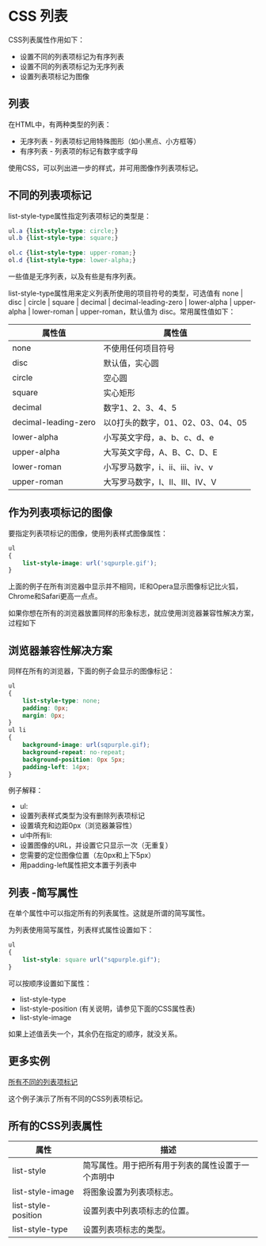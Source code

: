 # CSS 列表

CSS列表属性作用如下：

- 设置不同的列表项标记为有序列表
- 设置不同的列表项标记为无序列表
- 设置列表项标记为图像

## 列表

在HTML中，有两种类型的列表：

- 无序列表 - 列表项标记用特殊图形（如小黑点、小方框等）
- 有序列表 - 列表项的标记有数字或字母

使用CSS，可以列出进一步的样式，并可用图像作列表项标记。

## 不同的列表项标记

list-style-type属性指定列表项标记的类型是：

<!--sec data-title="实例" data-filename="css_list-style-type_ex" ces-->
```css
ul.a {list-style-type: circle;}
ul.b {list-style-type: square;}
 
ol.c {list-style-type: upper-roman;}
ol.d {list-style-type: lower-alpha;}
```
<!--endsec-->

一些值是无序列表，以及有些是有序列表。

list-style-type属性用来定义列表所使用的项目符号的类型，可选值有 none | disc | circle | square | decimal | decimal-leading-zero | lower-alpha | upper-alpha | lower-roman | upper-roman，默认值为 disc。常用属性值如下：

| 属性值  | 属性值  |
| ------------ | ------------ |
| none  | 不使用任何项目符号  |
| disc  | 默认值，实心圆  |
| circle  | 空心圆  |
| square  | 实心矩形  |
| decimal  | 数字1、2、3、4、5  |
| decimal-leading-zero  | 以0打头的数字，01、02、03、04、05  |
| lower-alpha  | 小写英文字母，a、b、c、d、e  |
| upper-alpha  | 大写英文字母，A、B、C、D、E  |
| lower-roman  | 小写罗马数字，ⅰ、ⅱ、ⅲ、ⅳ、ⅴ  |
| upper-roman  | 大写罗马数字，Ⅰ、Ⅱ、Ⅲ、Ⅳ、Ⅴ  |

## 作为列表项标记的图像

要指定列表项标记的图像，使用列表样式图像属性：

<!--sec data-title="实例" data-filename="css_list-style-image" ces-->
```css
ul
{
    list-style-image: url('sqpurple.gif');
}
```
<!--endsec-->

上面的例子在所有浏览器中显示并不相同，IE和Opera显示图像标记比火狐，Chrome和Safari更高一点点。

如果你想在所有的浏览器放置同样的形象标志，就应使用浏览器兼容性解决方案，过程如下

## 浏览器兼容性解决方案

同样在所有的浏览器，下面的例子会显示的图像标记：

<!--sec data-title="实例" data-filename="css_list-style-image_crossbrow" ces-->
```css
ul
{
    list-style-type: none;
    padding: 0px;
    margin: 0px;
}
ul li
{
    background-image: url(sqpurple.gif);
    background-repeat: no-repeat;
    background-position: 0px 5px; 
    padding-left: 14px; 
}
```
<!--endsec-->

例子解释：

- ul:
 - 设置列表样式类型为没有删除列表项标记
 - 设置填充和边距0px（浏览器兼容性）
- ul中所有li:
 - 设置图像的URL，并设置它只显示一次（无重复）
 - 您需要的定位图像位置（左0px和上下5px）
- 用padding-left属性把文本置于列表中

## 列表 -简写属性

在单个属性中可以指定所有的列表属性。这就是所谓的简写属性。

为列表使用简写属性，列表样式属性设置如下：

<!--sec data-title="实例" data-filename="css_list-style-image_crossbrow" ces-->
```css
ul
{
    list-style: square url("sqpurple.gif");
}
```
<!--endsec-->

可以按顺序设置如下属性：

- list-style-type
- list-style-position (有关说明，请参见下面的CSS属性表)
- list-style-image

如果上述值丢失一个，其余仍在指定的顺序，就没关系。

## 更多实例

[所有不同的列表项标记](http://# "所有不同的列表项标记")

这个例子演示了所有不同的CSS列表项标记。

## 所有的CSS列表属性

| 属性  | 描述  |
| ------------ | ------------ |
| list-style  | 简写属性。用于把所有用于列表的属性设置于一个声明中  |
| list-style-image  | 将图象设置为列表项标志。  |
| list-style-position  | 设置列表中列表项标志的位置。  |
| list-style-type  | 设置列表项标志的类型。  |

